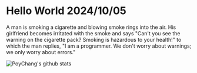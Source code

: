 # Hello World 2024/10/05

A man is smoking a cigarette and blowing smoke rings into the air. His girlfriend becomes irritated with the smoke and says "Can't you see the warning on the cigarette pack? Smoking is hazardous to your health!" to which the man replies, "I am a programmer.  We don't worry about warnings; we only worry about errors."

![PoyChang's github stats](https://github-readme-stats.vercel.app/api?username=poychang&show_icons=true&theme=dracula)
